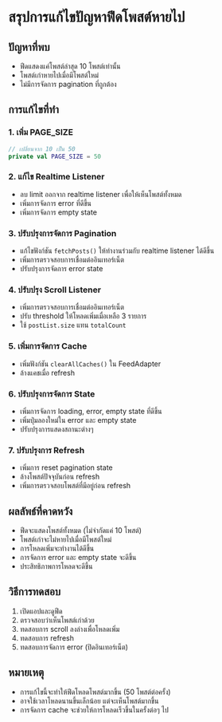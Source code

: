 # สรุปการแก้ไขปัญหาฟีดโพสต์หายไป

## ปัญหาที่พบ
- ฟีดแสดงแค่โพสต์ล่าสุด 10 โพสต์เท่านั้น
- โพสต์เก่าหายไปเมื่อมีโพสต์ใหม่
- ไม่มีการจัดการ pagination ที่ถูกต้อง

## การแก้ไขที่ทำ

### 1. เพิ่ม PAGE_SIZE
```kotlin
// เปลี่ยนจาก 10 เป็น 50
private val PAGE_SIZE = 50
```

### 2. แก้ไข Realtime Listener
- ลบ limit ออกจาก realtime listener เพื่อให้เห็นโพสต์ทั้งหมด
- เพิ่มการจัดการ error ที่ดีขึ้น
- เพิ่มการจัดการ empty state

### 3. ปรับปรุงการจัดการ Pagination
- แก้ไขฟังก์ชัน `fetchPosts()` ให้ทำงานร่วมกับ realtime listener ได้ดีขึ้น
- เพิ่มการตรวจสอบการเชื่อมต่ออินเทอร์เน็ต
- ปรับปรุงการจัดการ error state

### 4. ปรับปรุง Scroll Listener
- เพิ่มการตรวจสอบการเชื่อมต่ออินเทอร์เน็ต
- ปรับ threshold ให้โหลดเพิ่มเมื่อเหลือ 3 รายการ
- ใช้ `postList.size` แทน `totalCount`

### 5. เพิ่มการจัดการ Cache
- เพิ่มฟังก์ชัน `clearAllCaches()` ใน FeedAdapter
- ล้างแคชเมื่อ refresh

### 6. ปรับปรุงการจัดการ State
- เพิ่มการจัดการ loading, error, empty state ที่ดีขึ้น
- เพิ่มปุ่มลองใหม่ใน error และ empty state
- ปรับปรุงการแสดงสถานะต่างๆ

### 7. ปรับปรุงการ Refresh
- เพิ่มการ reset pagination state
- ล้างโพสต์ปัจจุบันก่อน refresh
- เพิ่มการตรวจสอบโพสต์ที่มีอยู่ก่อน refresh

## ผลลัพธ์ที่คาดหวัง
- ฟีดจะแสดงโพสต์ทั้งหมด (ไม่จำกัดแค่ 10 โพสต์)
- โพสต์เก่าจะไม่หายไปเมื่อมีโพสต์ใหม่
- การโหลดเพิ่มจะทำงานได้ดีขึ้น
- การจัดการ error และ empty state จะดีขึ้น
- ประสิทธิภาพการโหลดจะดีขึ้น

## วิธีการทดสอบ
1. เปิดแอปและดูฟีด
2. ตรวจสอบว่าเห็นโพสต์เก่าด้วย
3. ทดสอบการ scroll ลงล่างเพื่อโหลดเพิ่ม
4. ทดสอบการ refresh
5. ทดสอบการจัดการ error (ปิดอินเทอร์เน็ต)

## หมายเหตุ
- การแก้ไขนี้จะทำให้ฟีดโหลดโพสต์มากขึ้น (50 โพสต์ต่อครั้ง)
- อาจใช้เวลาโหลดนานขึ้นเล็กน้อย แต่จะเห็นโพสต์มากขึ้น
- การจัดการ cache จะช่วยให้การโหลดเร็วขึ้นในครั้งต่อๆ ไป 